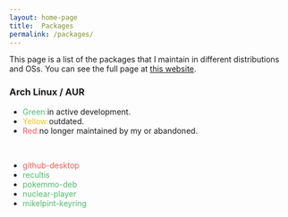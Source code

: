 ```yaml
---
layout: home-page
title:  Packages
permalink: /packages/
---
```


This page is a list of the packages that I maintain in different distributions and OSs.
You can see the full page at [this website](https://mikelpint.github.io/repository).

### Arch Linux / AUR

- <p style="color:#4EBA6F;display:inline;">Green:</p><p style="display:inline;">in active development.</p>
- <p style="color:#F0C419;display:inline;">Yellow:</p><p style="display:inline;">outdated.</p>
- <p style="color:#F15A5A;display:inline;">Red:</p><p style="display:inline;">no longer maintained by my or abandoned.</p>
<br>

- <p style="color:#F15A5A;display:inline;">github-desktop</p>
- <p style="color:#4EBA6F;display:inline;">recultis</p>
- <p style="color:#4EBA6F;display:inline;">pokemmo-deb</p>
- <p style="color:#4EBA6F;display:inline;">nuclear-player</p>
- <p style="color:#4EBA6F;display:inline;">mikelpint-keyring</p>